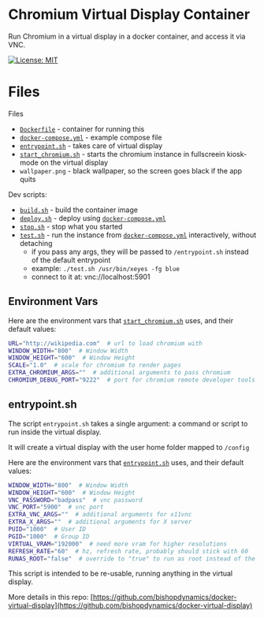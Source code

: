 # Chromium Virtual Display Container

Run Chromium in a virtual display in a docker container, and access it via VNC.

[![License: MIT](https://img.shields.io/badge/License-MIT-yellow.svg)](LICENSE)

# Files

Files
* [`Dockerfile`](Dockerfile) - container for running this
* [`docker-compose.yml`](docker-compose.yml) - example compose file
* [`entrypoint.sh`](entrypoint.sh) - takes care of virtual display
* [`start_chromium.sh`](start_chromium.sh) - starts the chromium instance in fullscreein kiosk-mode on the virtual display
* `wallpaper.png` - black wallpaper, so the screen goes black if the app quits

Dev scripts:
* [`build.sh`](build.sh) - build the container image
* [`deploy.sh`](deploy.sh) - deploy using [`docker-compose.yml`](docker-compose.yml)
* [`stop.sh`](stop.sh) - stop what you started
* [`test.sh`](test.sh) - run the instance from [`docker-compose.yml`](docker-compose.yml) interactively, without detaching
  * if you pass any args, they will be passed to `/entrypoint.sh` instead of the default entrypoint
  * example: `./test.sh /usr/bin/xeyes -fg blue`
  * connect to it at: vnc://localhost:5901


## Environment Vars

Here are the environment vars that [`start_chromium.sh`](start_chromium.sh) uses, and their default values:
```bash
URL="http://wikipedia.com"  # url to load chromium with
WINDOW_WIDTH="800"  # Window Width
WINDOW_HEIGHT="600"  # Window Height
SCALE="1.0"  # scale for chromium to render pages
EXTRA_CHROMIUM_ARGS=""  # additional arguments to pass chromium
CHROMIUM_DEBUG_PORT="9222"  # port for chromium remote developer tools
```

## entrypoint.sh

The script `entrypoint.sh` takes a single argument: a command or script to run inside the virtual display.

It will create a virtual display with the user home folder mapped to `/config` 

Here are the environment vars that [`entrypoint.sh`](entrypoint.sh) uses, and their default values:
```bash
WINDOW_WIDTH="800"  # Window Width
WINDOW_HEIGHT="600"  # Window Height
VNC_PASSWORD="badpass"  # vnc password
VNC_PORT="5900"  # vnc port
EXTRA_VNC_ARGS=""  # additional arguments for x11vnc
EXTRA_X_ARGS=""  # additional arguments for X server
PUID="1000"  # User ID
PGID="1000"  # Group ID
VIRTUAL_VRAM="192000"  # need more vram for higher resolutions
REFRESH_RATE="60"  # hz, refresh rate, probably should stick with 60
RUNAS_ROOT="false"  # override to "true" to run as root instead of the non-root user
```

This script is intended to be re-usable, running anything in the virtual display.

More details in this repo: [https://github.com/bishopdynamics/docker-virtual-display](https://github.com/bishopdynamics/docker-virtual-display)
